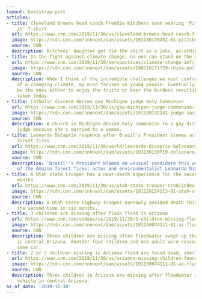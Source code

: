 ```yaml
---
layout: bootstrap-post
articles:
- title: Cleveland Browns head coach Freddie Kitchens seen wearing 'Pittsburgh started
    it' T-shirt
  url: https://www.cnn.com/2019/11/30/us/cleveland-browns-head-coach-t-shirt-trnd/index.html
  image: https://cdn.cnn.com/cnnnext/dam/assets/191130170452-01-pittsburgh-started-it-freddie-kitchens-super-tease.jpg
  source: CNN
  description: Kitchens' daughter got him the shirt as a joke, according to ESPN.
- title: In the fight against climate change, no one can stand on the sidelines
  url: https://www.cnn.com/2019/11/30/perspectives/climate-change-imf/index.html
  image: https://cdn.cnn.com/cnnnext/dam/assets/190710171729-china-pollution-2016-super-tease.jpg
  source: CNN
  description: When I think of the incredible challenges we must confront in the face
    of a changing climate, my mind focuses on young people. Eventually, they will
    be the ones either to enjoy the fruits or bear the burdens resulting from actions
    taken today.
- title: Catholic diocese denies gay Michigan judge Holy Communion
  url: https://www.cnn.com/2019/11/30/us/gay-michigan-judge-communion/index.html
  image: https://cdn.cnn.com/cnnnext/dam/assets/191130132241-judge-sara-smolenski-super-tease.jpg
  source: CNN
  description: A church in Michigan denied holy communion to a gay district court
    judge because she's married to a woman.
- title: Leonardo DiCaprio responds after Brazil's President blames actor for Amazon
    forest fires
  url: https://www.cnn.com/2019/11/30/world/leonardo-dicaprio-bolsonaro-amazon-fires-trnd/index.html
  image: https://cdn.cnn.com/cnnnext/dam/assets/191130130719-bolsonaro-dicaprio-split-super-tease.jpg
  source: CNN
  description: 'Brazil''s President blamed an unusual candidate this week as a cause
    of the Amazon forest fires: actor and environmentalist Leonardo DiCaprio.'
- title: A Utah state trooper has a near-death experience for the second time in six
    months
  url: https://www.cnn.com/2019/11/30/us/utah-state-trooper-trnd/index.html
  image: https://cdn.cnn.com/cnnnext/dam/assets/191129154113-01-utah-state-trooper-near-death-super-tease.jpg
  source: CNN
  description: A Utah state highway trooper narrowly avoided death this week, for
    the second time in six months.
- title: 3 children are missing after flash flood in Arizona
  url: https://www.cnn.com/videos/us/2019/11/30/3-children-missing-flash-flood-arizona-ndwknd-sot-vpx.cnn
  image: https://cdn.cnn.com/cnnnext/dam/assets/191130074111-01-az-flash-flooding-super-tease.jpg
  source: CNN
  description: Three children are missing after floodwater swept up their vehicle
    in central Arizona. Another four children and one adult were rescued from the
    same car.
- title: 2 of 3 children missing in Arizona flood are found dead, sheriff says
  url: https://www.cnn.com/2019/11/30/us/arizona-missing-children-found-dead-flash-flood/index.html
  image: https://cdn.cnn.com/cnnnext/dam/assets/191130074111-01-az-flash-flooding-super-tease.jpg
  source: CNN
  description: Three children in Arizona are missing after floodwater swept away their
    vehicle in central Arizona.
as_of_date: '2019-11-30'
---
```


